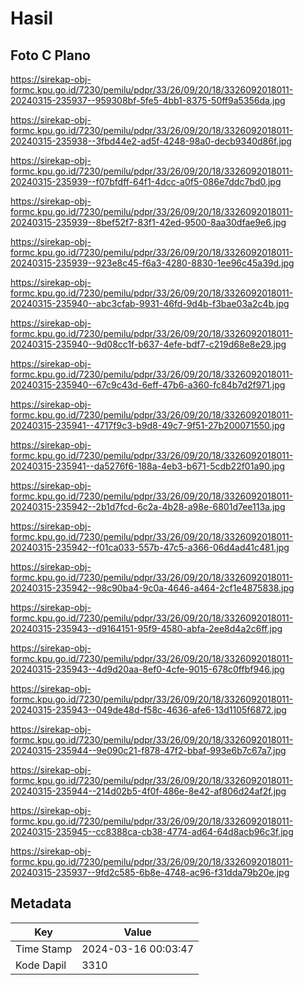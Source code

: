 # Hasil

## Foto C Plano

https://sirekap-obj-formc.kpu.go.id/7230/pemilu/pdpr/33/26/09/20/18/3326092018011-20240315-235937--959308bf-5fe5-4bb1-8375-50ff9a5356da.jpg

https://sirekap-obj-formc.kpu.go.id/7230/pemilu/pdpr/33/26/09/20/18/3326092018011-20240315-235938--3fbd44e2-ad5f-4248-98a0-decb9340d86f.jpg

https://sirekap-obj-formc.kpu.go.id/7230/pemilu/pdpr/33/26/09/20/18/3326092018011-20240315-235939--f07bfdff-64f1-4dcc-a0f5-086e7ddc7bd0.jpg

https://sirekap-obj-formc.kpu.go.id/7230/pemilu/pdpr/33/26/09/20/18/3326092018011-20240315-235939--8bef52f7-83f1-42ed-9500-8aa30dfae9e6.jpg

https://sirekap-obj-formc.kpu.go.id/7230/pemilu/pdpr/33/26/09/20/18/3326092018011-20240315-235939--923e8c45-f6a3-4280-8830-1ee96c45a39d.jpg

https://sirekap-obj-formc.kpu.go.id/7230/pemilu/pdpr/33/26/09/20/18/3326092018011-20240315-235940--abc3cfab-9931-46fd-9d4b-f3bae03a2c4b.jpg

https://sirekap-obj-formc.kpu.go.id/7230/pemilu/pdpr/33/26/09/20/18/3326092018011-20240315-235940--9d08cc1f-b637-4efe-bdf7-c219d68e8e29.jpg

https://sirekap-obj-formc.kpu.go.id/7230/pemilu/pdpr/33/26/09/20/18/3326092018011-20240315-235940--67c9c43d-6eff-47b6-a360-fc84b7d2f971.jpg

https://sirekap-obj-formc.kpu.go.id/7230/pemilu/pdpr/33/26/09/20/18/3326092018011-20240315-235941--4717f9c3-b9d8-49c7-9f51-27b200071550.jpg

https://sirekap-obj-formc.kpu.go.id/7230/pemilu/pdpr/33/26/09/20/18/3326092018011-20240315-235941--da5276f6-188a-4eb3-b671-5cdb22f01a90.jpg

https://sirekap-obj-formc.kpu.go.id/7230/pemilu/pdpr/33/26/09/20/18/3326092018011-20240315-235942--2b1d7fcd-6c2a-4b28-a98e-6801d7ee113a.jpg

https://sirekap-obj-formc.kpu.go.id/7230/pemilu/pdpr/33/26/09/20/18/3326092018011-20240315-235942--f01ca033-557b-47c5-a366-06d4ad41c481.jpg

https://sirekap-obj-formc.kpu.go.id/7230/pemilu/pdpr/33/26/09/20/18/3326092018011-20240315-235942--98c90ba4-9c0a-4646-a464-2cf1e4875838.jpg

https://sirekap-obj-formc.kpu.go.id/7230/pemilu/pdpr/33/26/09/20/18/3326092018011-20240315-235943--d9164151-95f9-4580-abfa-2ee8d4a2c6ff.jpg

https://sirekap-obj-formc.kpu.go.id/7230/pemilu/pdpr/33/26/09/20/18/3326092018011-20240315-235943--4d9d20aa-8ef0-4cfe-9015-678c0ffbf946.jpg

https://sirekap-obj-formc.kpu.go.id/7230/pemilu/pdpr/33/26/09/20/18/3326092018011-20240315-235943--049de48d-f58c-4636-afe6-13d1105f6872.jpg

https://sirekap-obj-formc.kpu.go.id/7230/pemilu/pdpr/33/26/09/20/18/3326092018011-20240315-235944--9e090c21-f878-47f2-bbaf-993e6b7c67a7.jpg

https://sirekap-obj-formc.kpu.go.id/7230/pemilu/pdpr/33/26/09/20/18/3326092018011-20240315-235944--214d02b5-4f0f-486e-8e42-af806d24af2f.jpg

https://sirekap-obj-formc.kpu.go.id/7230/pemilu/pdpr/33/26/09/20/18/3326092018011-20240315-235945--cc8388ca-cb38-4774-ad64-64d8acb96c3f.jpg

https://sirekap-obj-formc.kpu.go.id/7230/pemilu/pdpr/33/26/09/20/18/3326092018011-20240315-235937--9fd2c585-6b8e-4748-ac96-f31dda79b20e.jpg


## Metadata

| Key        | Value               |
| ---------- | ------------------- |
| Time Stamp | 2024-03-16 00:03:47 |
| Kode Dapil | 3310                |



